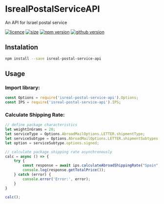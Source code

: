 # IsrealPostalServiceAPI
An API for Israel postal service

[![licence](https://img.shields.io/github/license/mashape/apistatus.svg)](https://github.com/bennymeg/IsrealPostalServiceAPI/blob/master/LICENSE)
[![size](https://img.shields.io/bundlephobia/min/react.svg)](https://github.com/bennymeg/IsrealPostalServiceAPI)
[![npm version](https://img.shields.io/npm/v/:package.svg)](https://www.npmjs.com/package/isreal-postal-service-api)
[![github version](https://img.shields.io/github/package-json/v/badges/shields.svg)](https://github.com/bennymeg/IsrealPostalServiceAPI)


## Instalation
```bash
npm install --save isreal-postal-service-api
```
## Usage

### Import library:
```javascript
const Options = require('isreal-postal-service-api').Options;
const IPS = require('isreal-postal-service-api').IPS;
```

### Calculate Shipping Rate:
```javascript
// define package characteristics
let weightInGrams = 20;
let serviceType = Options.AbroadMailOptions.LETTER.shipmentType;
let serviceSubtype = Options.AbroadMailOptions.LETTER.shipmentSubtypes.regular;
let option = serviceSubtype.options.signed;

// calculate package shipping rate asynchronously
calc = async () => {
    try {
        const response = await ips.calculateAbroadShippingRate("Spain", weightInGrams, serviceType, serviceSubtype, option);
        console.log(response.getTotalPrice());
    } catch (error) {
        console.error('Error:', error);
    }
}

calc();
```